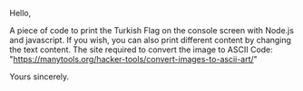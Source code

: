 Hello,

A piece of code to print the Turkish Flag on the console screen with Node.js and javascript. 
If you wish, you can also print different content by changing the text content. 
The site required to convert the image to ASCII Code: "https://manytools.org/hacker-tools/convert-images-to-ascii-art/"

Yours sincerely.
